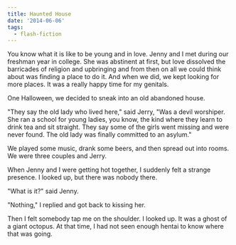 ```yaml
---
title: Haunted House
date: '2014-06-06'
tags:
  - flash-fiction
---
```


You know what it is like to be young and in love. Jenny and I met during our
freshman year in college. She was abstinent at first, but love dissolved the
barricades of religion and upbringing and from then on all we could think about
was finding a place to do it. And when we did, we kept looking for more places.
It was a really happy time for my genitals.

<!-- truncate -->

One Halloween, we decided to sneak into an old abandoned house.

"They say the old lady who lived here," said Jerry, "Was a devil worshiper. She
ran a school for young ladies, you know, the kind where they learn to drink tea
and sit straight. They say some of the girls went missing and were never found.
The old lady was finally committed to an asylum."

We played some music, drank some beers, and then spread out into rooms. We were
three couples and Jerry.

When Jenny and I were getting hot together, I suddenly felt a strange presence.
I looked up, but there was nobody there.

"What is it?" said Jenny.

"Nothing," I replied and got back to kissing her.

Then I felt somebody tap me on the shoulder. I looked up. It was a ghost of a
giant octopus. At that time, I had not seen enough hentai to know where that was
going.
